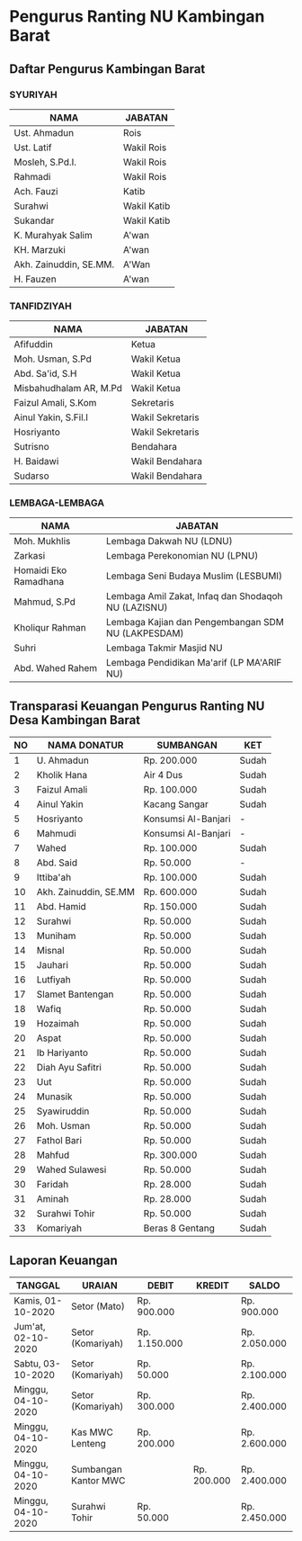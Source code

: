 # Pengurus Ranting NU Kambingan Barat

## Daftar Pengurus Kambingan Barat
### SYURIYAH
| NAMA                   | JABATAN     |
|------------------------|-------------|
| Ust. Ahmadun           | Rois        |
| Ust. Latif             | Wakil Rois  |
| Mosleh, S.Pd.I.        | Wakil Rois  |
| Rahmadi                | Wakil Rois  |
| Ach. Fauzi             | Katib       |
| Surahwi                | Wakil Katib |
| Sukandar               | Wakil Katib |
| K. Murahyak Salim      | A'wan       |
| KH. Marzuki            | A'wan       |
| Akh. Zainuddin, SE.MM. | A'Wan       |
| H. Fauzen              | A'wan       |

### TANFIDZIYAH
| NAMA                   | JABATAN          |
|------------------------|------------------|
| Afifuddin              | Ketua            |
| Moh. Usman, S.Pd       | Wakil Ketua      |
| Abd. Sa'id, S.H        | Wakil Ketua      |
| Misbahudhalam AR, M.Pd | Wakil Ketua      |
| Faizul Amali, S.Kom    | Sekretaris       |
| Ainul Yakin, S.Fil.I   | Wakil Sekretaris |
| Hosriyanto             | Wakil Sekretaris |
| Sutrisno               | Bendahara        |
| H. Baidawi             | Wakil Bendahara  |
| Sudarso                | Wakil Bendahara  |

### LEMBAGA-LEMBAGA
| NAMA                  | JABATAN                                             |
|-----------------------|-----------------------------------------------------|
| Moh. Mukhlis          | Lembaga Dakwah NU (LDNU)                            |
| Zarkasi               | Lembaga Perekonomian NU (LPNU)                      |
| Homaidi Eko Ramadhana | Lembaga Seni Budaya Muslim (LESBUMI)                |
| Mahmud, S.Pd          | Lembaga Amil Zakat, Infaq dan Shodaqoh NU (LAZISNU) |
| Kholiqur Rahman       | Lembaga Kajian dan Pengembangan SDM NU (LAKPESDAM)  |
| Suhri                 | Lembaga Takmir Masjid NU                            |
| Abd. Wahed Rahem      | Lembaga Pendidikan Ma'arif (LP MA'ARIF NU)          |

## Transparasi Keuangan Pengurus Ranting NU Desa Kambingan Barat
| NO | NAMA DONATUR          | SUMBANGAN           | KET   |
|----|-----------------------|---------------------|-------|
| 1  | U. Ahmadun            | Rp. 200.000         | Sudah |
| 2  | Kholik Hana           | Air 4 Dus           | Sudah |
| 3  | Faizul Amali          | Rp. 100.000         | Sudah |
| 4  | Ainul Yakin           | Kacang Sangar       | Sudah |
| 5  | Hosriyanto            | Konsumsi Al-Banjari | -     |
| 6  | Mahmudi               | Konsumsi Al-Banjari | -     |
| 7  | Wahed                 | Rp. 100.000         | Sudah |
| 8  | Abd. Said             | Rp. 50.000          | -     |
| 9  | Ittiba'ah             | Rp. 100.000         | Sudah |
| 10 | Akh. Zainuddin, SE.MM | Rp. 600.000         | Sudah |
| 11 | Abd. Hamid            | Rp. 150.000         | Sudah |
| 12 | Surahwi               | Rp. 50.000          | Sudah |
| 13 | Muniham               | Rp. 50.000          | Sudah |
| 14 | Misnal                | Rp. 50.000          | Sudah |
| 15 | Jauhari               | Rp. 50.000          | Sudah |
| 16 | Lutfiyah              | Rp. 50.000          | Sudah |
| 17 | Slamet Bantengan      | Rp. 50.000          | Sudah |
| 18 | Wafiq                 | Rp. 50.000          | Sudah |
| 19 | Hozaimah              | Rp. 50.000          | Sudah |
| 20 | Aspat                 | Rp. 50.000          | Sudah |
| 21 | Ib Hariyanto          | Rp. 50.000          | Sudah |
| 22 | Diah Ayu Safitri      | Rp. 50.000          | Sudah |
| 23 | Uut                   | Rp. 50.000          | Sudah |
| 24 | Munasik               | Rp. 50.000          | Sudah |
| 25 | Syawiruddin           | Rp. 50.000          | Sudah |
| 26 | Moh. Usman            | Rp. 50.000          | Sudah |
| 27 | Fathol Bari           | Rp. 50.000          | Sudah |
| 28 | Mahfud                | Rp. 300.000         | Sudah |
| 29 | Wahed Sulawesi        | Rp. 50.000          | Sudah |
| 30 | Faridah               | Rp. 28.000          | Sudah |
| 31 | Aminah                | Rp. 28.000          | Sudah |
| 32 | Surahwi Tohir         | Rp. 50.000          | Sudah |
| 33 | Komariyah             | Beras 8 Gentang     | Sudah |


## Laporan Keuangan
| TANGGAL            | URAIAN               | DEBIT         | KREDIT      | SALDO         |
|--------------------|----------------------|---------------|-------------|---------------|
| Kamis, 01-10-2020  | Setor (Mato)         | Rp. 900.000   |             | Rp. 900.000   |
| Jum'at, 02-10-2020 | Setor (Komariyah)    | Rp. 1.150.000 |             | Rp. 2.050.000 |
| Sabtu, 03-10-2020  | Setor (Komariyah)    | Rp. 50.000    |             | Rp. 2.100.000 |
| Minggu, 04-10-2020 | Setor (Komariyah)    | Rp. 300.000   |             | Rp. 2.400.000 |
| Minggu, 04-10-2020 | Kas MWC Lenteng      | Rp. 200.000   |             | Rp. 2.600.000 |
| Minggu, 04-10-2020 | Sumbangan Kantor MWC |               | Rp. 200.000 | Rp. 2.400.000 |
| Minggu, 04-10-2020 | Surahwi Tohir        | Rp. 50.000    |             | Rp. 2.450.000 |
